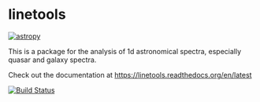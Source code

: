linetools
=========

[![astropy](http://img.shields.io/badge/powered%20by-AstroPy-orange.svg?style=flat)](http://www.astropy.org/)

This is a package for the analysis of 1d astronomical spectra,
especially quasar and galaxy spectra.

Check out the documentation at https://linetools.readthedocs.org/en/latest

[![Build Status](https://travis-ci.org/linetools/linetools.svg?branch=master)](https://travis-ci.org/linetools/linetools)
